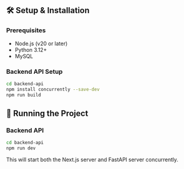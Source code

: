 ## **🛠️ Setup & Installation**

### Prerequisites

-   Node.js (v20 or later)
-   Python 3.12+
-   MySQL

### Backend API Setup

```bash
cd backend-api
npm install concurrently --save-dev
npm run build
```

## **🚀 Running the Project**

### Backend API

```bash
cd backend-api
npm run dev
```

This will start both the Next.js server and FastAPI server concurrently.

